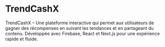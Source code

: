 # TrendCashX
TrendCashX – Une plateforme interactive qui permet aux utilisateurs de gagner des récompenses en suivant les tendances et en partageant du contenu. Développée avec Firebase, React et Next.js pour une expérience rapide et fluide.
